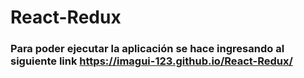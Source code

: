 # React-Redux

### Para poder ejecutar la aplicación se hace ingresando al siguiente link https://imagui-123.github.io/React-Redux/